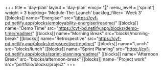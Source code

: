 +++
title = 'day-plan'
layout = 'day-plan'
emoji= '📝'
menu_level = ['sprint']
weight = 3
backlog= 'Module-The-Launch'
backlog_filter= 'Week 3'
[[blocks]]
name="Energiser"
src="https://cyf-pd.netlify.app/blocks/employability-energiser/readme/"
[[blocks]]
name="Demo Time"
src="https://cyf-pd.netlify.app/blocks/demo-time/readme/"
[[blocks]]
name="Morning Break"
src="blocks/morning-break"
[[blocks]]
name="Retrospective"
src="https://cyf-pd.netlify.app/blocks/retrospective/readme/"
[[blocks]]
name="Lunch"
src="blocks/lunch"
[[blocks]]
name="Sprint Planning"
src="https://cyf-pd.netlify.app/blocks/sprint-planning/readme/"
[[blocks]]
name="Afternoon Break"
src="blocks/afternoon-break"
[[blocks]]
name="Project work"
src="portfolio/blocks/project"
+++
